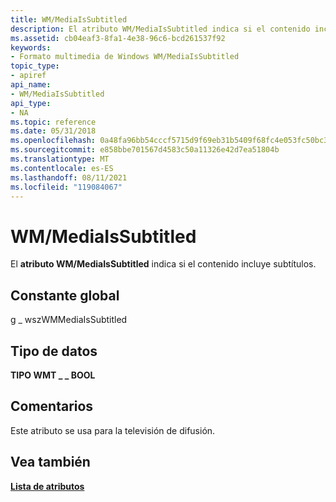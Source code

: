 ```yaml
---
title: WM/MediaIsSubtitled
description: El atributo WM/MediaIsSubtitled indica si el contenido incluye subtítulos.
ms.assetid: cb04eaf3-8fa1-4e38-96c6-bcd261537f92
keywords:
- Formato multimedia de Windows WM/MediaIsSubtitled
topic_type:
- apiref
api_name:
- WM/MediaIsSubtitled
api_type:
- NA
ms.topic: reference
ms.date: 05/31/2018
ms.openlocfilehash: 0a48fa96bb54cccf5715d9f69eb31b5409f68fc4e053fc50bc399aa07c85de6f
ms.sourcegitcommit: e858bbe701567d4583c50a11326e42d7ea51804b
ms.translationtype: MT
ms.contentlocale: es-ES
ms.lasthandoff: 08/11/2021
ms.locfileid: "119084067"
---
```

# <a name="wmmediaissubtitled"></a>WM/MediaIsSubtitled

El **atributo WM/MediaIsSubtitled** indica si el contenido incluye subtítulos.

## <a name="global-constant"></a>Constante global

g \_ wszWMMediaIsSubtitled

## <a name="data-type"></a>Tipo de datos

**TIPO WMT \_ \_ BOOL**

## <a name="remarks"></a>Comentarios

Este atributo se usa para la televisión de difusión.

## <a name="see-also"></a>Vea también

<dl> <dt>

[**Lista de atributos**](attribute-list.md)
</dt> </dl>

 

 




